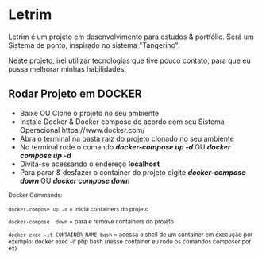 # Letrim
Letrim é um projeto em desenvolvimento para estudos &amp; portfólio.
Será um Sistema de ponto, inspirado no sistema "Tangerino".

Neste projeto, irei utilizar tecnologias que tive pouco contato, para que eu possa melhorar minhas habilidades.

<h2> Rodar Projeto em DOCKER </h2>
<ul>
  <li>Baixe OU Clone o projeto no seu ambiente</li>
  <li>Instale Docker & Docker compose de acordo com seu Sistema Operacional https://www.docker.com/</li>
  <li>Abra o terminal na pasta raiz do projeto clonado no seu ambiente</li>
  <li>No terminal rode o comando <i><b> docker-compose up -d </b></i> OU <i><b> docker compose up -d </b></i> </li>
  <li>Divita-se acessando o endereço <b>localhost</b></li>
  <li>Para parar & desfazer o container do projeto digite <i><b> docker-compose down </b></i> OU <i><b> docker compose down </b></i></li>
</ul>

<small>Docker Commands:</small>
<small>

`docker-compose up -d`  =   inicia containers do projeto

`docker-compose  down`  =   para e remove containers do projeto

`docker exec -it CONTAINER_NAME bash`   =   acessa o shell de um container em execução
por exemplo: docker exec -it php bash (nesse container eu rodo os comandos composer por ex)

</small>